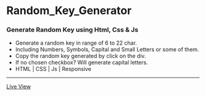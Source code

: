 <h1>Random_Key_Generator</h1>
<h3>Generate Random Key using Html, Css & Js</h3>
<ul>
  <li>Generate a random key in range of 6 to 22 char.</li>
  <li>Including Numbers, Symbols, Capital and Small Letters or some of them.</li>
  <li>Copy the random key generated by click on the div.</li>
  <li>If no chosen checkbox? Will generate capital letters.</li>
  <li>HTML | CSS | Js | Responsive</li>
</ul>
<hr>
<a href="https://ziad-ahmed22.github.io/Random_Key_Generator/">Live View</a>
